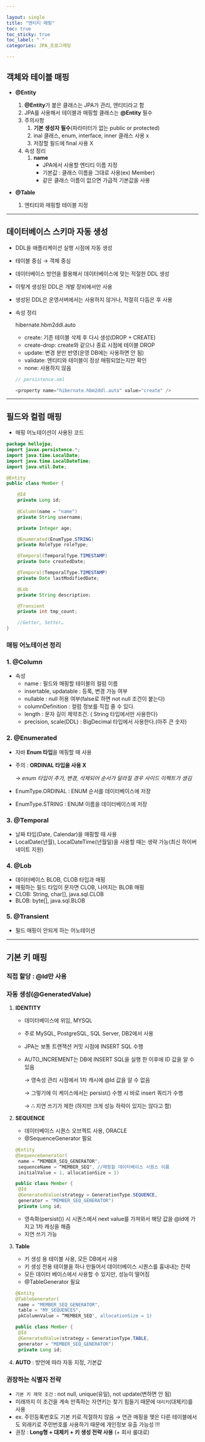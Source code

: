 ```yaml
---

layout: single
title: "엔티티 매핑"
toc: true
toc_sticky: true
toc_label: " "
categories: JPA_프로그래밍

---
```


## 객체와 테이블 매핑

- **@Entity**
    1. **@Entity**가 붙은 클래스는 JPA가 관리, 엔티티라고 함
    2. JPA를 사용해서 테이블과 매핑할 클래스는 **@Entity** 필수
    3. 주의사항
        1. **기본 생성자 필수**(파라미터가 없는 public or protected)
        2. inal 클래스, enum, interface, inner 클래스 사용 x
        3. 저장할 필드에 final 사용 X
    4. 속성 정리
        1. **name**
            - JPA에서 사용할 엔티티 이름 지정
            - 기본값 : 클래스 이름을 그대로 사용(ex) Member)
            - 같은 클래스 이름이 없으면 가급적 기본값을 사용

- **@Table**
    1. 엔티티와 매핑할 테이블 지정

---

## 데이터베이스 스키마 자동 생성

- DDL을 애플리케이션 실행 시점에 자동 생성
- 테이블 중심 → 객체 중심
- 데이터베이스 방언을 활용해서 데이터베이스에 맞는 적절한 DDL 생성
- 이렇게 생성된 DDL은 개발 장비에서만 사용
- 생성된 DDL은 운영서버에서는 사용하지 않거나, 적절히 다듬은 후 사용
- 속성 정리
    
    hibernate.hbm2ddl.auto
    
    - create: 기존 테이블 삭제 후 다시 생성(DROP + CREATE)
    - create-drop: create와 같으나 종료 시점에 테이블 DROP
    - update: 변경 분만 반영(운영 DB에는 사용하면 안 됨)
    - validate: 엔티티와 테이블이 정상 매핑되었는지만 확인
    - none: 사용하지 않음
    
    ```java
    // persistence.xml
    
    <property name="hibernate.hbm2ddl.auto" value="create" />
    ```
    

---

## 필드와 컬럼 매핑

- 매핑 어노테이션이 사용된 코드

```java
package hellojpa; 
import javax.persistence.*; 
import java.time.LocalDate; 
import java.time.LocalDateTime; 
import java.util.Date; 

@Entity 
public class Member { 

	@Id  
	private Long id; 
    
    @Column(name = "name")
	private String username; 

	private Integer age; 

	@Enumerated(EnumType.STRING) 
	private RoleType roleType; 

	@Temporal(TemporalType.TIMESTAMP) 
	private Date createdDate; 

	@Temporal(TemporalType.TIMESTAMP) 
	private Date lastModifiedDate; 

	@Lob 
	private String description; 

	@Transient
	private int tmp_count;

	//Getter, Setter… 
}
```

### 매핑 어노테이션 정리

### 1. **@Column**

- 속성
    - name : 필드와 매핑할 테이블의 컬럼 이름
    - insertable, updatable : 등록, 변경 가능 여부
    - nullable : null 허용 여부(false로 하면 not null 조건이 붙는다)
    - columnDefinition : 컬럼 정보를 직접 줄 수 있다.
    - length : 문자 길이 제약조건. ( String 타입에서만 사용한다)
    - precision, scale(DDL) : BigDecimal 타입에서 사용한다.(아주 큰 숫자)

### 2. **@Enumerated**

- 자바 **Enum 타입**을 매핑할 때 사용
- 주의 : **ORDINAL 타입을 사용 X**
    
    → *enum 타입이 추가, 변경, 삭제되어 순서가 달라질 경우 사이드 이펙트가 생김*
    
- EnumType.ORDINAL : ENUM 순서를 데이터베이스에 저장
- EnumType.STRING : ENUM 이름을 데이터베이스에 저장

### 3. **@Temporal**

- 날짜 타입(Date, Calendar)을 매핑할 때 사용
- LocalDate(년월), LocalDateTime(년월일)을 사용할 때는 생략 가능(최신 하이버네이트 지원)

### 4. **@Lob**

- 데이터베이스 BLOB, CLOB 타입과 매핑
- 매핑하는 필드 타입이 문자면 CLOB, 나머지는 BLOB 매핑
- CLOB: String, char[], java.sql.CLOB
- BLOB: byte[], java.sql.BLOB

### 5. **@Transient**

- 필드 매핑이 안되게 하는 어노테이션

---

## 기본 키 매핑

### 직접 할당 : @Id만 사용

### 자동 생성(@GeneratedValue)

1. **IDENTITY**
    - 데이터베이스에 위임, MYSQL
    - 주로 MySQL, PostgreSQL, SQL Server, DB2에서 사용
    - JPA는 보통 트랜잭션 커밋 시점에 INSERT SQL 수행
    - AUTO_INCREMENT는 DB에 INSERT SQL을 실행 한 이후에 ID 값을 알 수 있음
        
        → 영속성 관리 시점에서 1차 캐시에 @Id 값을 알 수 없음
        
        → 그렇기에 이 케이스에서는 persist() 수행 시 바로 insert 쿼리가 수행
        
        → **∴** 지연 쓰기가 제한 (하지만 크게 성능 하락이 있지는 않다고 함)
        
    
2. **SEQUENCE**
    - 데이터베이스 시퀀스 오브젝트 사용, ORACLE
    - @SequenceGenerator 필요
    
    ```java
    @Entity 
    @SequenceGenerator( 
     name = “MEMBER_SEQ_GENERATOR", 
     sequenceName = “MEMBER_SEQ", //매핑할 데이터베이스 시퀀스 이름
     initialValue = 1, allocationSize = 1) 
    
    public class Member { 
     @Id 
     @GeneratedValue(strategy = GenerationType.SEQUENCE, 
     generator = "MEMBER_SEQ_GENERATOR") 
     private Long id;
    ```
    
    - 영속화(persist()) 시 시퀀스에서 next value를 가져와서 해당 값을 @Id에 가지고 1차 캐싱을 해줌
    - 지연 쓰기 가능
    
3. **Table**
    - 키 생성 용 테이블 사용, 모든 DB에서 사용
    - 키 생성 전용 테이블을 하나 만들어서 데이터베이스 시퀀스를 흉내내는 전략
    - 모든 데이터 베이스에서 사용할 수 있지만, 성능이 떨어짐
    - @TableGenerator 필요
    
    ```java
    @Entity 
    @TableGenerator( 
     name = "MEMBER_SEQ_GENERATOR", 
     table = "MY_SEQUENCES", 
     pkColumnValue = “MEMBER_SEQ", allocationSize = 1) 
    
    public class Member { 
     @Id 
     @GeneratedValue(strategy = GenerationType.TABLE, 
     generator = "MEMBER_SEQ_GENERATOR") 
     private Long id;
    ```
    
4. **AUTO** : 방언에 따라 자동 지정, 기본값

### 권장하는 식별자 전략

- `기본 키 제약 조건` : not null, unique(유일), not update(변하면 안 됨)
- 미래까지 이 조건을 계속 만족하는 자연키는 찾기 힘들기 때문에 `대리키`(대체키)를 사용
- ex. 주민등록번호도 기본 키로 적절하지 않음 → 연관 매핑을 맺은 다른 테이블에서도 외래키로 주민번호를 사용하기 때문에 개인정보 유출 가능성 !!!
- 권장 : **Long형 + 대체키 + 키 생성 전략 사용** (+ 회사 룰대로)